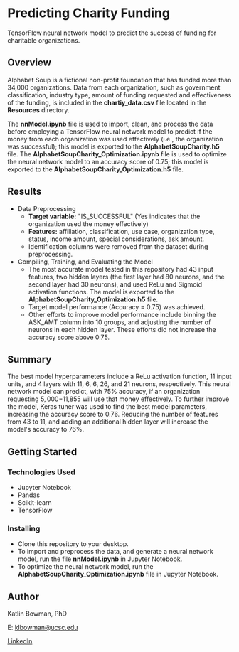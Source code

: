 # Predicting Charity Funding

TensorFlow neural network model to predict the success of funding for charitable organizations. 

## Overview

Alphabet Soup is a fictional non-profit foundation that has funded more than 34,000 organizations. Data from each organization, such as government classification, industry type, amount of funding requested and effectiveness of the funding, is included in the **chartiy_data.csv** file located in the **Resources** directory.   

The **nnModel.ipynb** file is used to import, clean, and process the data before employing a TensorFlow neural network model to predict if the money from each organization was used effectively (i.e., the organization was successful); this model is exported to the **AlphabetSoupCharity.h5** file. The **AlphabetSoupCharity_Optimization.ipynb** file is used to optimize the neural network model to an accuracy score of 0.75; this model is exported to the **AlphabetSoupCharity_Optimization.h5** file.

## Results
* Data Preprocessing
  * **Target variable:** "IS_SUCCESSFUL" (Yes indicates that the organization used the money effectively)
  * **Features:** affiliation, classification, use case, organization type, status, income amount, special considerations, ask amount.
  * Identification columns were removed from the dataset during preprocessing.
* Compiling, Training, and Evaluating the Model
  * The most accurate model tested in this repository had 43 input features, two hidden layers (the first layer had 80 neurons, and the second layer had 30 neurons), and used ReLu and Sigmoid activation functions. The model is exported to the **AlphabetSoupCharity_Optimization.h5** file.
  * Target model performance (Accuracy = 0.75) was achieved.
  * Other efforts to improve model performance include binning the ASK_AMT column into 10 groups, and adjusting the number of neurons in each hidden layer. These efforts did not increase the accuracy score above 0.75. 

## Summary
The best model hyperparameters include a ReLu activation function, 11 input units, and 4 layers with 11, 6, 6, 26, and 21 neurons, respectively. This neural network model can predict, with 75% accuracy, if an organization requesting $5,000-$11,855 will use that money effectively. To further improve the model, Keras tuner was used to find the best model parameters, increasing the accuracy score to 0.76. Reducing the number of features from 43 to 11, and adding an additional hidden layer will increase the model's accuracy to 76%.  

## Getting Started

### Technologies Used 

* Jupyter Notebook
* Pandas 
* Scikit-learn
* TensorFlow 

### Installing

* Clone this repository to your desktop.
* To import and preprocess the data, and generate a neural network model, run the file **nnModel.ipynb** in Jupyter Notebook.
* To optimize the neural network model, run the **AlphabetSoupCharity_Optimization.ipynb** file in Jupyter Notebook.

## Author

Katlin Bowman, PhD

E: klbowman@ucsc.edu

[LinkedIn](https://www.linkedin.com/in/katlin-bowman/)
